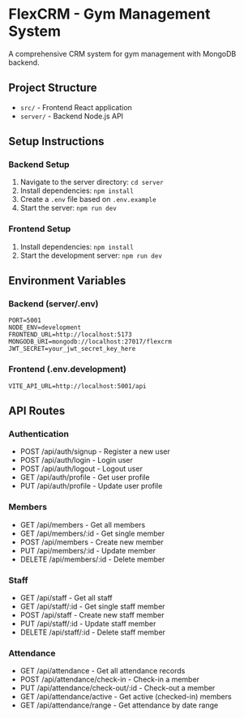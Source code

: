 
# FlexCRM - Gym Management System

A comprehensive CRM system for gym management with MongoDB backend.

## Project Structure

- `src/` - Frontend React application
- `server/` - Backend Node.js API

## Setup Instructions

### Backend Setup

1. Navigate to the server directory: `cd server`
2. Install dependencies: `npm install`
3. Create a `.env` file based on `.env.example`
4. Start the server: `npm run dev`

### Frontend Setup

1. Install dependencies: `npm install`
2. Start the development server: `npm run dev`

## Environment Variables

### Backend (server/.env)
```
PORT=5001
NODE_ENV=development
FRONTEND_URL=http://localhost:5173
MONGODB_URI=mongodb://localhost:27017/flexcrm
JWT_SECRET=your_jwt_secret_key_here
```

### Frontend (.env.development)
```
VITE_API_URL=http://localhost:5001/api
```

## API Routes

### Authentication
- POST /api/auth/signup - Register a new user
- POST /api/auth/login - Login user
- POST /api/auth/logout - Logout user
- GET /api/auth/profile - Get user profile
- PUT /api/auth/profile - Update user profile

### Members
- GET /api/members - Get all members
- GET /api/members/:id - Get single member
- POST /api/members - Create new member
- PUT /api/members/:id - Update member
- DELETE /api/members/:id - Delete member

### Staff
- GET /api/staff - Get all staff
- GET /api/staff/:id - Get single staff member
- POST /api/staff - Create new staff member
- PUT /api/staff/:id - Update staff member
- DELETE /api/staff/:id - Delete staff member

### Attendance
- GET /api/attendance - Get all attendance records
- POST /api/attendance/check-in - Check-in a member
- PUT /api/attendance/check-out/:id - Check-out a member
- GET /api/attendance/active - Get active (checked-in) members
- GET /api/attendance/range - Get attendance by date range
